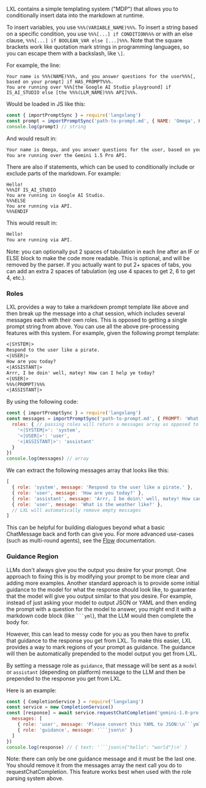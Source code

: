LXL contains a simple templating system ("MDP") that allows you to conditionally insert data into the markdown at runtime.

To insert variables, you use `%%%(VARIABLE_NAME)%%%`. To insert a string based on a specific condition, you use ```%%%[...] if CONDITION%%%``` or with an else clause, ```%%%[...] if BOOLEAN_VAR else [...]%%%```. Note that the square brackets work like quotation mark strings in programming languages, so you can escape them with a backslash, like `\]`.

For example, the line:
```
Your name is %%%(NAME)%%%, and you answer questions for the user%%%[, based on your prompt] if HAS_PROMPT%%%.
You are running over %%%[the Google AI Studio playground] if IS_AI_STUDIO else [the %%%(LLM_NAME)%%% API]%%%.
```

Would be loaded in JS like this:
```js
const { importPromptSync } = require('langxlang')
const prompt = importPromptSync('path-to-prompt.md', { NAME: 'Omega', HAS_PROMPT: true, IS_AI_STUDIO: false, LLM_NAME: 'Gemini 1.5 Pro' })
console.log(prompt) // string
```

And would result in:
```md
Your name is Omega, and you answer questions for the user, based on your prompt.
You are running over the Gemini 1.5 Pro API.
```

There are also if statements, which can be used to conditionally include or exclude parts of the markdown. For example:
```
Hello!
%%%IF IS_AI_STUDIO
You are running in Google AI Studio.
%%%ELSE
You are running via API.
%%%ENDIF
```

This would result in:
```md
Hello!
You are running via API.
```

Note: you can optionally put 2 spaces of tabulation in each line after an IF or ELSE block to make the code more readable. This is optional, and will be removed by the parser. If you actually want to put 2+ spaces of tabs, you can add an extra 2 spaces of tabulation (eg use 4 spaces to get 2, 6 to get 4, etc.).

### Roles

LXL provides a way to take a markdown prompt template like above and then break up the message into a chat session, which includes several messages each with their own roles. This is opposed to getting a single prompt string from above. You can use all the above pre-processing features with this system. For example, given the following prompt template:

```md
<|SYSTEM|>
Respond to the user like a pirate.
<|USER|>
How are you today?
<|ASSISTANT|>
Arrr, I be doin' well, matey! How can I help ye today?
<|USER|>
%%%(PROMPT)%%%
<|ASSISTANT|>
```

By using the following code:
```js
const { importPromptSync } = require('langxlang')
const messages = importPromptSync('path-to-prompt.md', { PROMPT: 'What is the weather like?' }, {
  roles: { // passing roles will return a messages array as opposed to a string
    '<|SYSTEM|>': 'system',
    '<|USER|>': 'user',
    '<|ASSISTANT|>': 'assistant'
  }
})
console.log(messages) // array
```

We can extract the following messages array that looks like this:
```js
[
  { role: 'system', message: 'Respond to the user like a pirate.' },
  { role: 'user', message: 'How are you today?' },
  { role: 'assistant', message: 'Arrr, I be doin\' well, matey! How can I help ye today?' },
  { role: 'user', message: 'What is the weather like?' },
  // LXL will automatically remove empty messages
]
```

This can be helpful for building dialogues beyond what a basic ChatMessage back and forth can give you. For more advanced use-cases (such as multi-round agents), see the [Flow](./flow.md) documentation.

### Guidance Region

LLMs don't always give you the output you desire for your prompt. One approach to fixing
this is by modifying your prompt to be more clear and adding more examples.
Another standard approach is to provide some initial guidance to the model for what the response 
should look like, to guarantee that the model will give you output similar to that you desire.
For example, instead of just asking your model to output JSON or YAML and then
ending the prompt with a question for the model to answer, you might end it with
a markdown code block (like <code>```yml</code>), that the LLM would then complete the
body for.

However, this can lead to messy code for you as you then have to prefix that guidance
to the response you get from LXL. To make this easier, LXL provides a way to mark
regions of your prompt as guidance. The guidance will then be automatically prepended
to the model output you get from LXL. 

By setting a message role as `guidance`, that message will be sent as a `model` or `assistant` (depending on platform) message to the LLM and then be prepended to the response you get from LXL.

Here is an example:
```js
const { CompletionService } = require('langxlang')
const service = new CompletionService()
const [response] = await service.requestChatCompletion('gemini-1.0-pro', {
  messages: [
    { role: 'user', message: 'Please convert this YAML to JSON:\n```yml\nhello: world\n```\n' },
    { role: 'guidance', message: '```json\n' }
  ]
})
console.log(response) // { text: '```json\n{"hello": "world"}\n' }
```

Note: there can only be one guidance message and it must be the last one. You should remove
it from the messages array the next call you do to requestChatCompletion. This feature works
best when used with the role parsing system above.